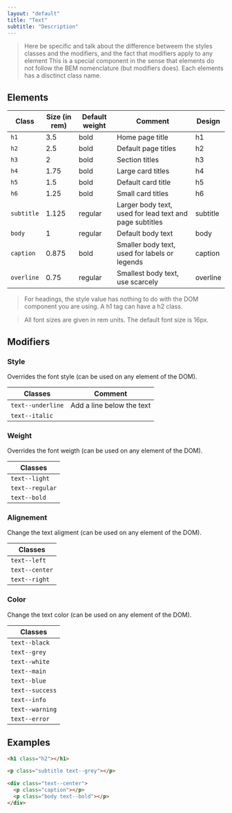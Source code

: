 ```yaml
---
layout: "default"
title: "Text"
subtitle: "Description"
---
```


> Here be specific and talk about the difference betweem the styles classes and the modifiers, and the fact that modifiers apply to any element This is a special component in the sense that elements do not follow the BEM nomenclature (but modifiers does). Each elements has a disctinct class name.

## Elements

| Class | Size (in rem) | Default weight | Comment | Design |
| --- | --- |--- | --- | --- |
| `h1` | 3.5 | bold | Home page title | <span class="h1">h1</span>
| `h2` | 2.5 | bold | Default page titles | <span class="h2">h2</span>
| `h3` | 2 | bold | Section titles | <span class="h3">h3</span>
| `h4` | 1.75 | bold | Large card titles | <span class="h4">h4</span>
| `h5` | 1.5 | bold | Default card title | <span class="h5">h5</span>
| `h6` | 1.25 | bold | Small card titles | <span class="h6">h6</span>
| `subtitle` | 1.125 | regular | Larger body text, used for lead text and page subtitles | <span class="subtitle">subtitle</span>
| `body` | 1 | regular | Default body text | <span class="body">body</span>
| `caption` | 0.875 | bold | Smaller body text, used for labels or legends | <span class="caption">caption</span>
| `overline` | 0.75 | regular | Smallest body text, use scarcely | <span class="overline">overline</span>

> For headings, the style value has nothing to do with the DOM component you are using. A h1 tag can have a h2 class.

> All font sizes are given in rem units. The default font size is 16px.

## Modifiers

### Style

Overrides the font style (can be used on any element of the DOM).

| Classes | Comment |
| --- | --- |
| `text--underline` | Add a line below the text |
| `text--italic` |  |

### Weight

Overrides the font weigth (can be used on any element of the DOM).

| Classes |
| --- |
| `text--light` |
| `text--regular` |
| `text--bold` |

### Alignement

Change the text aligment (can be used on any element of the DOM).

| Classes |
| --- |
| `text--left` |
| `text--center` |
| `text--right` |

### Color

Change the text color (can be used on any element of the DOM).

| Classes |
| --- |
| `text--black` |
| `text--grey` |
| `text--white` |
| `text--main` |
| `text--blue` |
| `text--success` |
| `text--info` |
| `text--warning` |
| `text--error` |

## Examples

```html
<h1 class="h2"></h1>
```

```html
<p class="subtitle text--grey"></p>
```

```html
<div class="text--center">
  <p class="caption"></p>
  <p class="body text--bold"></p>
</div>
```

